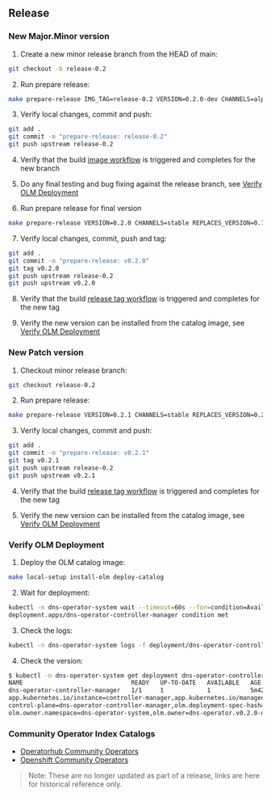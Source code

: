 ## Release

### New Major.Minor version

1. Create a new minor release branch from the HEAD of main:
```sh
git checkout -b release-0.2
```
2. Run prepare release:
```sh
make prepare-release IMG_TAG=release-0.2 VERSION=0.2.0-dev CHANNELS=alpha REPLACES_VERSION=0.1.0
```
3. Verify local changes, commit and push:
```sh
git add .
git commit -m "prepare-release: release-0.2"
git push upstream release-0.2
```
4. Verify that the build [image workflow](https://github.com/Kuadrant/dns-operator/actions/workflows/build-images.yaml) is triggered and completes for the new branch

5. Do any final testing and bug fixing against the release branch, see [Verify OLM Deployment](#verify-olm-deployment)

6. Run prepare release for final version
```sh
make prepare-release VERSION=0.2.0 CHANNELS=stable REPLACES_VERSION=0.1.0
```
7. Verify local changes, commit, push and tag:
```sh
git add .
git commit -m "prepare-release: v0.2.0"
git tag v0.2.0
git push upstream release-0.2
git push upstream v0.2.0
```
8. Verify that the build [release tag workflow](https://github.com/Kuadrant/dns-operator/actions/workflows/build-images-for-tag-release.yaml) is triggered and completes for the new tag

9. Verify the new version can be installed from the catalog image, see [Verify OLM Deployment](#verify-olm-deployment)

### New Patch version

1. Checkout minor release branch:
```sh
git checkout release-0.2
```
2. Run prepare release:
```sh
make prepare-release VERSION=0.2.1 CHANNELS=stable REPLACES_VERSION=0.2.0
```
3. Verify local changes, commit and push:
```sh
git add .
git commit -m "prepare-release: v0.2.1"
git tag v0.2.1
git push upstream release-0.2
git push upstream v0.2.1
```
4. Verify that the build [release tag workflow](https://github.com/Kuadrant/dns-operator/actions/workflows/build-images-for-tag-release.yaml) is triggered and completes for the new tag

5. Verify the new version can be installed from the catalog image, see [Verify OLM Deployment](#verify-olm-deployment)

### Verify OLM Deployment

1. Deploy the OLM catalog image:
```sh
make local-setup install-olm deploy-catalog
```

2. Wait for deployment:
```sh
kubectl -n dns-operator-system wait --timeout=60s --for=condition=Available deployments --all
deployment.apps/dns-operator-controller-manager condition met
```

3. Check the logs:
```sh
kubectl -n dns-operator-system logs -f deployment/dns-operator-controller-manager
```

4. Check the version:
```sh
$ kubectl -n dns-operator-system get deployment dns-operator-controller-manager --show-labels
NAME                              READY   UP-TO-DATE   AVAILABLE   AGE     LABELS
dns-operator-controller-manager   1/1     1            1           5m42s   app.kubernetes.io/component=manager,app.kubernetes.io/created-by=dns-operator,
app.kubernetes.io/instance=controller-manager,app.kubernetes.io/managed-by=kustomize,app.kubernetes.io/name=deployment,app.kubernetes.io/part-of=dns-operator,
control-plane=dns-operator-controller-manager,olm.deployment-spec-hash=1jPe8AuMpSKHh51nnDs4j25ZgoUrKhF45EP0Wa,olm.managed=true,olm.owner.kind=ClusterServiceVersion,
olm.owner.namespace=dns-operator-system,olm.owner=dns-operator.v0.2.0-dev,operators.coreos.com/dns-operator.dns-operator-system=
```

### Community Operator Index Catalogs

- [Operatorhub Community Operators](https://github.com/k8s-operatorhub/community-operators/tree/main/operators/dns-operator)
- [Openshift Community Operators](https://github.com/redhat-openshift-ecosystem/community-operators-prod/tree/main/operators/dns-operator)

>Note: These are no longer updated as part of a release, links are here for historical reference only.